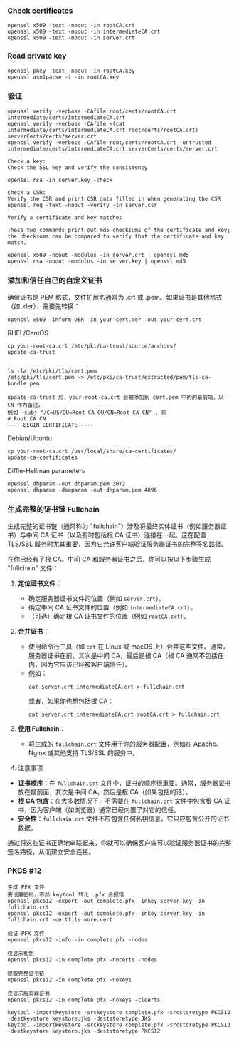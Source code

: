### Check certificates
```
openssl x509 -text -noout -in rootCA.crt
openssl x509 -text -noout -in intermediateCA.crt
openssl x509 -text -noout -in server.crt
```
### Read private key
```
openssl pkey -text -noout -in rootCA.key
openssl asn1parse -i -in rootCA.key
```
### 验证
```
openssl verify -verbose -CAfile root/certs/rootCA.crt intermediate/certs/intermediateCA.crt
openssl verify -verbose -CAfile <(cat intermediate/certs/intermediateCA.crt root/certs/rootCA.crt) serverCerts/certs/server.crt
openssl verify -verbose -CAfile root/certs/rootCA.crt -untrusted intermediate/certs/intermediateCA.crt serverCerts/certs/server.crt

Check a key:
Check the SSL key and verify the consistency

openssl rsa -in server.key -check

Check a CSR:
Verify the CSR and print CSR data filled in when generating the CSR
openssl req -text -noout -verify -in server.csr

Verify a certificate and key matches

These two commands print out md5 checksums of the certificate and key; the checksums can be compared to verify that the certificate and key match.

openssl x509 -noout -modulus -in server.crt | openssl md5
openssl rsa -noout -modulus -in server.key | openssl md5

```


### 添加和信任自己的自定义证书
确保证书是 PEM 格式，文件扩展名通常为 .crt 或 .pem。如果证书是其他格式（如 .der），需要先转换：
```
openssl x509 -inform DER -in your-cert.der -out your-cert.crt
```

RHEL/CentOS
```
cp your-root-ca.crt /etc/pki/ca-trust/source/anchors/
update-ca-trust


ls -la /etc/pki/tls/cert.pem
/etc/pki/tls/cert.pem -> /etc/pki/ca-trust/extracted/pem/tls-ca-bundle.pem

update-ca-trust 后，your-root-ca.crt 会被添加到 cert.pem 中的的最前端，以 CN 作为备注。
例如 -subj "/C=US/OU=Root CA OU/CN=Root CA CN" , 则
# Root CA CN
-----BEGIN CERTIFICATE-----
```

Debian/Ubuntu
```
cp your-root-ca.crt /usr/local/share/ca-certificates/
update-ca-certificates
```

Diffie-Hellman parameters
```
openssl dhparam -out dhparam.pem 3072
openssl dhparam -dsaparam -out dhparam.pem 4096
```

### 生成完整的证书链 Fullchain
生成完整的证书链（通常称为 "fullchain"）涉及将最终实体证书（例如服务器证书）与中间 CA 证书（以及有时包括根 CA 证书）连接在一起。这在配置 TLS/SSL 服务时尤其重要，因为它允许客户端验证服务器证书的完整签名路径。

在你已经有了根 CA、中间 CA 和服务器证书之后，你可以按以下步骤生成 "fullchain" 文件：

1. **定位证书文件**：
   - 确定服务器证书文件的位置（例如 `server.crt`）。
   - 确定中间 CA 证书文件的位置（例如 `intermediateCA.crt`）。
   - （可选）确定根 CA 证书文件的位置（例如 `rootCA.crt`）。

2. **合并证书**：
   - 使用命令行工具（如 `cat` 在 Linux 或 macOS 上）合并这些文件。通常，服务器证书在前，其次是中间 CA，最后是根 CA（根 CA 通常不包括在内，因为它应该已经被客户端信任）。
   - 例如：
     ```
     cat server.crt intermediateCA.crt > fullchain.crt
     ```
     或者，如果你也想包括根 CA：
     ```
     cat server.crt intermediateCA.crt rootCA.crt > fullchain.crt
     ```

3. **使用 Fullchain**：
   - 将生成的 `fullchain.crt` 文件用于你的服务器配置，例如在 Apache、Nginx 或其他支持 TLS/SSL 的服务中。

4. 注意事项

- **证书顺序**：在 `fullchain.crt` 文件中，证书的顺序很重要。通常，服务器证书放在最前面，其次是中间 CA，然后是根 CA（如果包括的话）。
- **根 CA 包含**：在大多数情况下，不需要在 `fullchain.crt` 文件中包含根 CA 证书，因为客户端（如浏览器）通常已经内置了对它的信任。
- **安全性**：`fullchain.crt` 文件不应包含任何私钥信息。它只应包含公开的证书数据。

通过将这些证书正确地串联起来，你就可以确保客户端可以验证服务器证书的完整签名路径，从而建立安全连接。

### PKCS #12
```
生成 PFX 文件
要设置密码，不然 keytool 转化 .pfx 会报错
openssl pkcs12 -export -out complete.pfx -inkey server.key -in fullchain.crt
openssl pkcs12 -export -out complete.pfx -inkey server.key -in fullchain.crt -certfile more.cert

验证 PFX 文件
openssl pkcs12 -info -in complete.pfx -nodes

仅显示私钥
openssl pkcs12 -in complete.pfx -nocerts -nodes

提取完整证书链
openssl pkcs12 -in complete.pfx -nokeys

仅显示服务器证书
openssl pkcs12 -in complete.pfx -nokeys -clcerts

keytool -importkeystore -srckeystore complete.pfx -srcstoretype PKCS12 -destkeystore keystore.jks -deststoretype JKS
keytool -importkeystore -srckeystore complete.pfx -srcstoretype PKCS12 -destkeystore keystore.jks -deststoretype PKCS12

```

